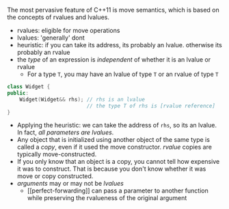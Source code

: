 The most pervasive feature of C++11 is move semantics, which is based on the concepts of rvalues and lvalues.
- rvalues: eligible for move operations
- lvalues: 'generally' dont
- heuristic: if you can take its address, its probably an lvalue. otherwise its probably an rvalue
- the *type* of an expression is _independent_ of whether it is an lvalue or rvalue
	- For a type `T`, you may have an lvalue of type `T` or an rvalue of type `T`
```c++
class Widget {
public:
	Widget(Widget&& rhs); // rhs is an lvalue
						  // the type T of rhs is [rvalue reference]
}
```
- Applying the heuristic: we can take the address of `rhs`, so its an lvalue. In fact, *all parameters are lvalues*.
- Any object that is initialized using another object of the same type is called a *copy*, even if it used the move constructor. *rvalue* copies are typically move-constructed.
- If you only know that an object is a copy, you cannot tell how expensive it was to construct. That is because you don't know whether it was move or copy constructed.
- *arguments* may or may not be *lvalues*
	- [[perfect-forwarding]] can pass a parameter to another function while preserving the rvalueness of the original argument